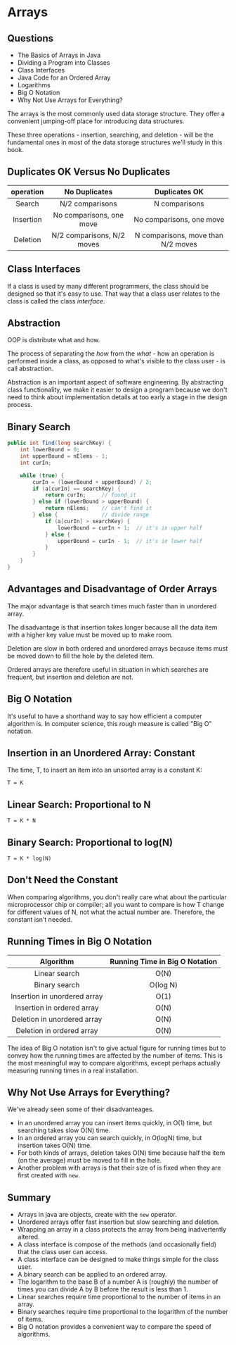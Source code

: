 # Arrays

## Questions
* The Basics of Arrays in Java
* Dividing a Program into Classes
* Class Interfaces
* Java Code for an Ordered Array
* Logarithms
* Big O Notation
* Why Not Use Arrays for Everything?

The arrays is the most commonly used data storage structure. They offer a convenient jumping-off place for introducing data structures.

These three operations - insertion, searching, and deletion - will be the fundamental ones in most of the data storage structures we'll study in this book.

## Duplicates OK Versus No Duplicates
|operation|No Duplicates|Duplicates OK|
|:---:|:---:|:---:|
|Search|N/2 comparisons|N comparisons|
|Insertion|No comparisons, one move|No comparisons, one move|
|Deletion|N/2 comparisons, N/2 moves|N comparisons, move than N/2 moves|

## Class Interfaces
If a class is used by many different programmers, the class should be designed so that it's easy to use. That way that a class user relates to the class is called the class *interface*.

## Abstraction
OOP is distribute what and how.

The process of separating the *how* from the *what* - how an operation is performed inside a class, as opposed to what's visible to the class user - is call abstraction.

Abstraction is an important aspect of software engineering. By abstracting class functionality, we make it easier to design a program because we don't need to think about implementation details at too early a stage in the design process.

## Binary Search
```java
public int find(long searchKey) {
	int lowerBound = 0;
	int upperBound = nElems - 1;
	int curIn;

	while (true) {
		curIn = (lowerBound + upperBound) / 2;
		if (a[curIn] == searchKey) {
			return curIn;     // found it
		} else if (lowerBound > upperBound) {
			return nElems;	  // can't find it
		} else {              // divide range
			if (a[curIn] > searchKey) {
				lowerBound = curIn + 1;  // it's in upper half
			} else {
				upperBound = curIn - 1;  // it's in lower half
			}
		}
	}
}
```

## Advantages and Disadvantage of Order Arrays
The major advantage is that search times much faster than in unordered array.

The disadvantage is that insertion takes longer because all the data item with a higher key value must be moved up to make room.

Deletion are slow in both ordered and unordered arrays because items must be moved down to fill the hole by the deleted item.

Ordered arrays are therefore useful in situation in which searches are frequent, but insertion and deletion are not.

## Big O Notation
It's useful to have a shorthand way to say how efficient a computer algorithm is. In computer science, this rough measure is called "Big O" notation.

## Insertion in an Unordered Array: Constant

The time, T, to insert an item into an unsorted array is a constant K:
```
T = K
```

## Linear Search: Proportional to N
```
T = K * N
```

## Binary Search: Proportional to log(N)
```
T = K * log(N)
```

## Don't Need the Constant
When comparing algorithms, you don't really care what about the particular microprocessor chip or compiler; all you want to compare is how T change for different values of N, not what the actual number are. Therefore, the constant isn't needed.

## Running Times in Big O Notation
|Algorithm|Running Time in Big O Notation|
|:---:|:---:|
|Linear search|O(N)|
|Binary search|O(log N)|
|Insertion in unordered array|O(1)|
|Insertion in ordered array|O(N)|
|Deletion in unordered array|O(N)|
|Deletion in ordered array|O(N)|


The idea of Big O notation isn't to give actual figure for running times but to convey how the running times are affected by the number of items. This is the most meaningful way to compare algorithms, except perhaps actually measuring running times in a real installation.

## Why Not Use Arrays for Everything?
We've already seen some of their disadvanteages.
* In an unordered array you can insert items quickly, in O(1) time, but searching takes slow O(N) time.
* In an ordered array you can search quickly, in O(logN) time, but insertion takes O(N) time.
* For both kinds of arrays, deletion takes O(N) time because half the item (on the average) must be moved to fill in the hole.
* Another problem with arrays is that their size of is fixed when they are first created with `new`.

## Summary
* Arrays in java are objects, create with the `new` operator.
* Unordered arrays offer fast insertion but slow searching and deletion.
* Wrapping an array in a class protects the array from being inadvertently altered.
* A class interface is compose of the methods (and occasionally field) that the class user can access.
* A class interface can be designed to make things simple for the class user.
* A binary search can be applied to an ordered array.
* The logarithm to the base B of a number A is (roughly) the number of times you can divide A by B before the result is less than 1.
* Linear searches require time proportional to the number of items in an array.
* Binary searches require time proportional to the logarithm of the number of items.
* Big O notation provides a convenient way to compare the speed of algorithms.